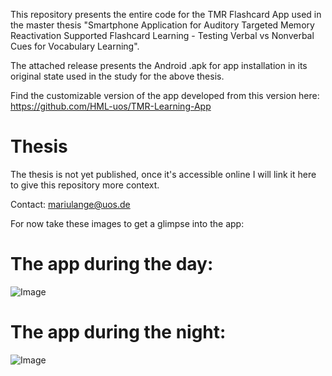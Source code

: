 This repository presents the entire code for the TMR Flashcard App used in the master thesis "Smartphone Application for Auditory Targeted Memory Reactivation Supported Flashcard Learning - Testing Verbal vs Nonverbal Cues for Vocabulary Learning". 

The attached release presents the Android .apk for app installation in its original state used in the study for the above thesis.

Find the customizable version of the app developed from this version here: https://github.com/HML-uos/TMR-Learning-App

# Thesis

The thesis is not yet published, once it's accessible online I will link it here to give this repository more context.

Contact: mariulange@uos.de

For now take these images to get a glimpse into the app:

# The app during the day:

![Image](https://github.com/user-attachments/assets/e65664eb-98bb-406f-837f-147a861e24ee)

# The app during the night:

![Image](https://github.com/user-attachments/assets/8870bfad-2c57-4dac-bffc-d88e32dba5b5)
